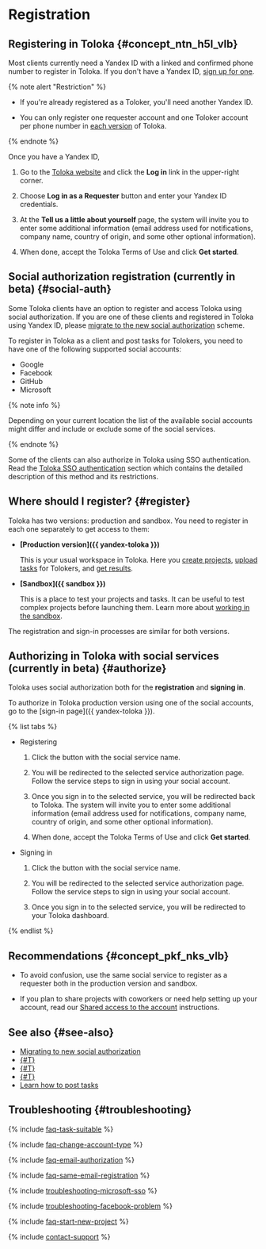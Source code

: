 # Registration

## Registering in Toloka {#concept_ntn_h5l_vlb}

Most clients currently need a Yandex ID with a linked and confirmed phone number to register in Toloka. If you don't have a Yandex ID, [sign up for one](https://passport.toloka.ai/).

{% note alert "Restriction" %}

- If you're already registered as a Toloker, you'll need another Yandex ID.

- You can only register one requester account and one Toloker account per phone number in [each version](#register) of Toloka.

{% endnote %}

Once you have a Yandex ID,

1. Go to the [Toloka website](https://toloka.ai/) and click the **Log in** link in the upper-right corner.

1. Choose **Log in as a Requester** button and enter your Yandex ID credentials.

1. At the **Tell us a little about yourself** page, the system will invite you to enter some additional information (email address used for notifications, company name, country of origin, and some other optional information).

1. When done, accept the Toloka Terms of Use and click **Get started**.

## Social authorization registration (currently in beta) {#social-auth}

Some Toloka clients have an option to register and access Toloka using social authorization. If you are one of these clients and registered in Toloka using Yandex ID, please [migrate to the new social authorization](migrate-new-auth.md) scheme.

To register in Toloka as a client and post tasks for Tolokers, you need to have one of the following supported social accounts:

- Google
- Facebook
- GitHub
- Microsoft

{% note info %}

Depending on your current location the list of the available social accounts might differ and include or exclude some of the social services.

{% endnote %}

Some of the clients can also authorize in Toloka using SSO authentication. Read the [Toloka SSO authentication](../sso/authentication.md) section which contains the detailed description of this method and its restrictions.

## Where should I register? {#register}

Toloka has two versions: production and sandbox. You need to register in each one separately to get access to them:

- **[Production version]({{ yandex-toloka }})**

    This is your usual workspace in Toloka. Here you [create projects](project.md), [upload tasks](task_upload.md) for Tolokers, and [get results](result-of-eval.md).

- **[Sandbox]({{ sandbox }})**

    This is a place to test your projects and tasks. It can be useful to test complex projects before launching them. Learn more about [working in the sandbox](sandbox.md).

The registration and sign-in processes are similar for both versions.

## Authorizing in Toloka with social services (currently in beta) {#authorize}

Toloka uses social authorization both for the **registration** and **signing in**.

To authorize in Toloka production version using one of the social accounts, go to the [sign-in page]({{ yandex-toloka }}).

{% list tabs %}

- Registering

  1. Click the button with the social service name.

  1. You will be redirected to the selected service authorization page. Follow the service steps to sign in using your social account.

  1. Once you sign in to the selected service, you will be redirected back to Toloka. The system will invite you to enter some additional information (email address used for notifications, company name, country of origin, and some other optional information).

  1. When done, accept the Toloka Terms of Use and click **Get started**.

- Signing in

  1. Click the button with the social service name.

  1. You will be redirected to the selected service authorization page. Follow the service steps to sign in using your social account.

  1. Once you sign in to the selected service, you will be redirected to your Toloka dashboard.

{% endlist %}

## Recommendations {#concept_pkf_nks_vlb}

- To avoid confusion, use the same social service to register as a requester both in the production version and sandbox.

- If you plan to share projects with coworkers or need help setting up your account, read our [Shared access to the account](multiple-access.md) instructions.

## See also {#see-also}

- [Migrating to new social authorization](migrate-new-auth.md)
- [{#T}](overview.md)
- [{#T}](multiple-access.md)
- [{#T}](sandbox.md)
- [Learn how to post tasks](first-project.md)

## Troubleshooting {#troubleshooting}

{% include [faq-task-suitable](../_includes/faq/register-and-start/task-suitable.md) %}

{% include [faq-change-account-type](../_includes/faq/register-and-start/change-account-type.md) %}

{% include [faq-email-authorization](../_includes/faq/register-and-start/email-authorization.md) %}

{% include [faq-same-email-registration](../_includes/faq/register-and-start/same-email-registration.md) %}

{% include [troubleshooting-microsoft-sso](../_includes/troubleshooting/register-and-start/microsoft-sso.md) %}

{% include [troubleshooting-facebook-problem](../_includes/troubleshooting/register-and-start/facebook-problem.md) %}

{% include [faq-start-new-project](../_includes/faq/register-and-start/start-new-project.md) %}

{% include [contact-support](../_includes/contact-support.md) %}